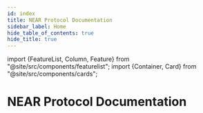 ```yaml
---
id: index
title: NEAR Protocol Documentation
sidebar_label: Home
hide_table_of_contents: true
hide_title: true
---
```


import {FeatureList, Column, Feature} from "@site/src/components/featurelist";
import {Container, Card} from "@site/src/components/cards";

<div className="landing-intro">
  <h1>NEAR Protocol Documentation</h1>
</div>

